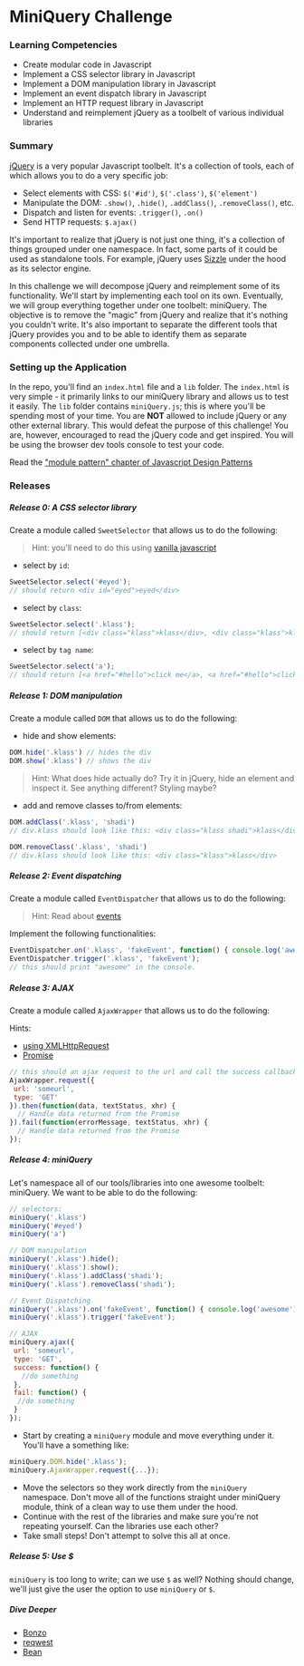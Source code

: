 # MiniQuery Challenge

### Learning Competencies

- Create modular code in Javascript
- Implement a CSS selector library in Javascript
- Implement a DOM manipulation library in Javascript
- Implement an event dispatch library in Javascript
- Implement an HTTP request library in Javascript
- Understand and reimplement jQuery as a toolbelt of various individual libraries

### Summary

[jQuery](http://jquery.com/) is a very popular Javascript toolbelt. It's a collection of tools, each of which allows you to do a very specific job:

  - Select elements with CSS: `$('#id')`, `$('.class')`, `$('element')`
  - Manipulate the DOM: `.show()`, `.hide()`, `.addClass()`, `.removeClass()`, etc.
  - Dispatch and listen for events: `.trigger()`, `.on()`
  - Send HTTP requests: `$.ajax()`

It's important to realize that jQuery is not just one thing, it's a collection of things grouped under one namespace. In fact, some parts of it could be used as standalone tools. For example, jQuery uses [Sizzle](https://github.com/jquery/sizzle) under the hood as its selector engine.

In this challenge we will decompose jQuery and reimplement some of its functionality. We'll start by implementing each tool on its own. Eventually, we will group everything together under one toolbelt: miniQuery. The objective is to remove the "magic" from jQuery and realize that it's nothing you couldn't write. It's also important to separate the different tools that jQuery provides you and to be able to identify them as separate components collected under one umbrella.

### Setting up the Application

In the repo, you'll find an `index.html` file and a `lib` folder. The `index.html` is very simple - it primarily links to our miniQuery library and allows us to test it easily. The `lib` folder contains `miniQuery.js`; this is where you'll be spending most of your time. You are **NOT** allowed to include jQuery or any other external library. This would defeat the purpose of this challenge! You are, however, encouraged to read the jQuery code and get inspired. You will be using the browser dev tools console to test your code.

Read the ["module pattern" chapter of Javascript Design Patterns](http://addyosmani.com/resources/essentialjsdesignpatterns/book/#modulepatternjavascript)

### Releases

##### Release 0: A CSS selector library

Create a module called `SweetSelector` that allows us to do the following:

> Hint: you'll need to do this using [vanilla javascript](http://www.w3schools.com/js/js_htmldom_elements.asp)

- select by `id`:
```javascript
SweetSelector.select('#eyed');
// should return <div id="eyed">eyed</div>
```

- select by `class`:
```javascript
SweetSelector.select('.klass');
// should return [<div class="klass">klass</div>, <div class="klass">klass</div>]
```

- select by `tag name`:
```javascript
SweetSelector.select('a');
// should return [<a href="#hello">click me</a>, <a href="#hello">click me</a>]
```

##### Release 1: DOM manipulation

Create a module called `DOM` that allows us to do the following:

- hide and show elements:
```javascript
DOM.hide('.klass') // hides the div
DOM.show('.klass') // shows the div
```

> Hint: What does hide actually do? Try it in jQuery, hide an element and inspect it. See anything different? Styling maybe?

- add and remove classes to/from elements:
```javascript
DOM.addClass('.klass', 'shadi')
// div.klass should look like this: <div class="klass shadi">klass</div>

DOM.removeClass('.klass', 'shadi')
// div.klass should look like this: <div class="klass">klass</div>
```

##### Release 2: Event dispatching

Create a module called `EventDispatcher` that allows us to do the following:

> Hint: Read about [events](https://developer.mozilla.org/en-US/docs/Web/Guide/Events/Creating_and_triggering_events)

Implement the following functionalities:

```javascript
EventDispatcher.on('.klass', 'fakeEvent', function() { console.log('awesome') });
EventDispatcher.trigger('.klass', 'fakeEvent');
// this should print "awesome" in the console.
```

##### Release 3: AJAX

Create a module called `AjaxWrapper` that allows us to do the following:

Hints: 
  * [using XMLHttpRequest](https://developer.mozilla.org/en-US/docs/Web/API/XMLHttpRequest/Using_XMLHttpRequest)
  * [Promise](https://developer.mozilla.org/en-US/docs/Web/JavaScript/Reference/Global_Objects/Promise)

```javascript
// this should an ajax request to the url and call the success callback if successful and fail callback if unsuccessful.
AjaxWrapper.request({
 url: 'someurl',
 type: 'GET'
}).then(function(data, textStatus, xhr) {
  // Handle data returned from the Promise
}).fail(function(errorMessage, textStatus, xhr) {
  // Handle data returned from the Promise
});
```

##### Release 4: miniQuery

Let's namespace all of our tools/libraries into one awesome toolbelt: miniQuery. We want to be able to do the following:

```javascript
// selectors:
miniQuery('.klass')
miniQuery('#eyed')
miniQuery('a')

// DOM manipulation
miniQuery('.klass').hide();
miniQuery('.klass').show();
miniQuery('.klass').addClass('shadi');
miniQuery('.klass').removeClass('shadi');

// Event Dispatching
miniQuery('.klass').on('fakeEvent', function() { console.log('awesome') });
miniQuery('.klass').trigger('fakeEvent');

// AJAX
miniQuery.ajax({
 url: 'someurl',
 type: 'GET',
 success: function() {
   //do something
 },
 fail: function() {
  //do something
 }
});
```

- Start by creating a `miniQuery` module and move everything under it. You'll have a something like:

```javascript
miniQuery.DOM.hide('.klass');
miniQuery.AjaxWrapper.request({...});
```

- Move the selectors so they work directly from the `miniQuery` namespace. Don't move all of the functions straight under miniQuery module, think of a clean way to use them under the hood.
- Continue with the rest of the libraries and make sure you're not repeating yourself. Can the libraries use each other?
- Take small steps! Don't attempt to solve this all at once.

##### Release 5: Use $

`miniQuery` is too long to write; can we use `$` as well? Nothing should change, we'll just give the user the option to use `miniQuery` or `$`.

##### Dive Deeper
- [Bonzo](https://github.com/ded/bonzo)
- [reqwest](https://github.com/ded/reqwest)
- [Bean](https://github.com/fat/bean)
